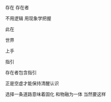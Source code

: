 存在 存在者

不用逻辑 用现象学把握

此在

世界

上手 

指引

存在者包含指引









正是空虚才能保持清醒认识

选择一条道路意味着固化 和物融为一体 当然要这样

















